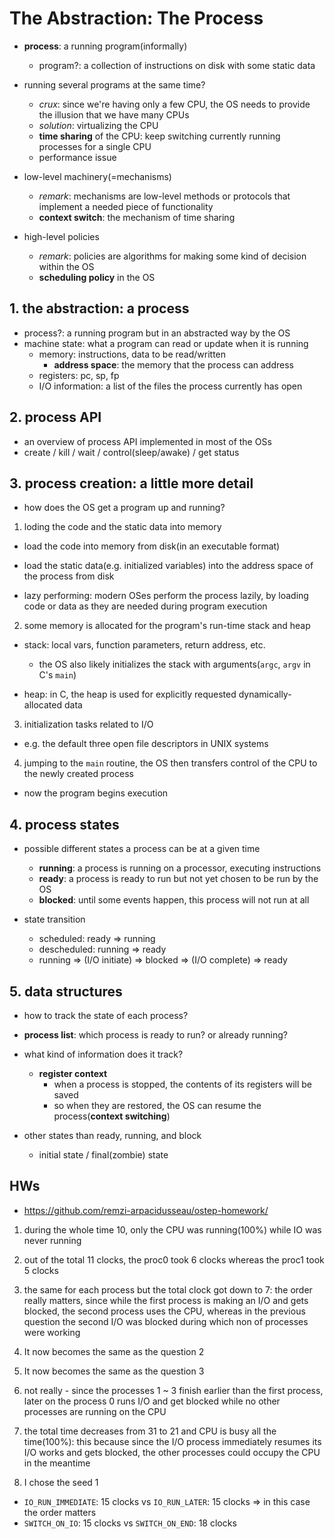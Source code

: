 # The Abstraction: The Process
- **process**: a running program(informally)
  - program?: a collection of instructions on disk with some static data

- running several programs at the same time?
  - *crux*: since we're having only a few CPU, the OS needs to provide the illusion that we have many CPUs
  - *solution*: virtualizing the CPU
  - **time sharing** of the CPU: keep switching currently running processes for a single CPU
  - performance issue

- low-level machinery(=mechanisms)
  - *remark*: mechanisms are low-level methods or protocols that implement a needed piece of functionality
  - **context switch**: the mechanism of time sharing

- high-level policies
  - *remark*: policies are algorithms for making some kind of decision within the OS
  - **scheduling policy** in the OS

## 1. the abstraction: a process
- process?: a running program but in an abstracted way by the OS
- machine state: what a program can read or update when it is running
  - memory: instructions, data to be read/written
    - **address space**: the memory that the process can address
  - registers: pc, sp, fp
  - I/O information: a list of the files the process currently has open

## 2. process API
- an overview of process API implemented in most of the OSs
- create / kill / wait / control(sleep/awake) / get status

## 3. process creation: a little more detail
- how does the OS get a program up and running?
1. loding the code and the static data into memory
  - load the code into memory from disk(in an executable format)
  - load the static data(e.g. initialized variables) into the address space of the process from disk

  - lazy performing: modern OSes perform the process lazily, by loading code or data as they are needed during program execution

2. some memory is allocated for the program's run-time stack and heap
  - stack: local vars, function parameters, return address, etc.
    - the OS also likely initializes the stack with arguments(`argc`, `argv` in C's `main`)

  - heap: in C, the heap is used for explicitly requested dynamically-allocated data

3. initialization tasks related to I/O
  - e.g. the default three open file descriptors in UNIX systems

4. jumping to the `main` routine, the OS then transfers control of the CPU to the newly created process
  - now the program begins execution

## 4. process states
- possible different states a process can be at a given time
  - **running**: a process is running on a processor, executing instructions
  - **ready**: a process is ready to run but not yet chosen to be run by the OS
  - **blocked**: until some events happen, this process will not run at all

- state transition
  - scheduled: ready => running
  - descheduled: running => ready
  - running => (I/O initiate) => blocked => (I/O complete) => ready

## 5. data structures
- how to track the state of each process?
- **process list**: which process is ready to run? or already running?
- what kind of information does it track?
  - **register context**
    - when a process is stopped, the contents of its registers will be saved
    - so when they are restored, the OS can resume the process(**context switching**)

- other states than ready, running, and block
  - initial state / final(zombie) state

## HWs
- https://github.com/remzi-arpacidusseau/ostep-homework/

1. during the whole time 10, only the CPU was running(100%) while IO was never running

2. out of the total 11 clocks, the proc0 took 6 clocks whereas the proc1 took 5 clocks

3. the same for each process but the total clock got down to 7: the order really matters, since while the first process is making an I/O and gets blocked, the second process uses the CPU, whereas in the previous question the second I/O was blocked during which non of processes were working

4. It now becomes the same as the question 2

5. It now becomes the same as the question 3

6. not really - since the processes 1 ~ 3 finish earlier than the first process, later on
the process 0 runs I/O and get blocked while no other processes are running on the CPU

7. the total time decreases from 31 to 21 and CPU is busy all the time(100%): this because since the I/O process immediately resumes its I/O works and gets blocked, the other processes could occupy the CPU in the meantime

8. I chose the seed 1
- `IO_RUN_IMMEDIATE`: 15 clocks vs `IO_RUN_LATER`: 15 clocks => in this case the order matters
- `SWITCH_ON_IO`: 15 clocks vs `SWITCH_ON_END`: 18 clocks
